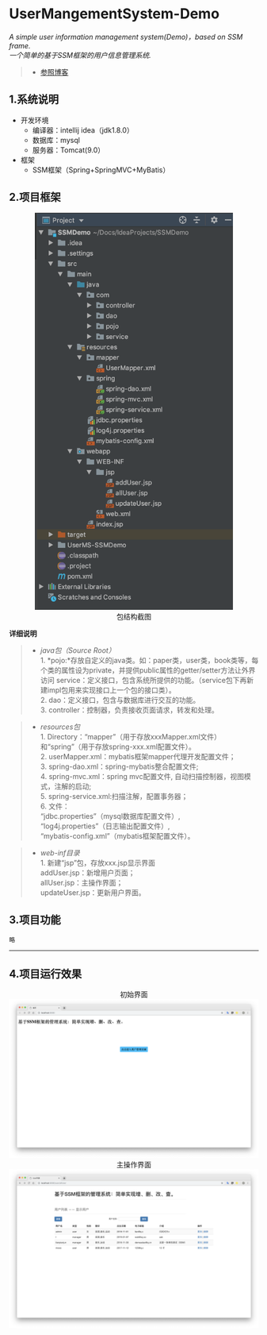 # UserMangementSystem-Demo

*A simple user information management system(Demo)，based on SSM frame.*  
*一个简单的基于SSM框架的用户信息管理系统.*

> * [参照博客](https://blog.csdn.net/qq_40061421/article/details/82112433 "IDEA+Maven+SSM框架实现的简单的增、删、改、查")

## 1.系统说明
* 开发环境
	* 编译器：intellij idea（jdk1.8.0）
	* 数据库：mysql
	* 服务器：Tomcat(9.0）
* 框架
 	* SSM框架（Spring+SpringMVC+MyBatis）

## 2.项目框架 

 <div align=center><img width="400" height="800" src="/Screenshots/ProjectMenu.png" alt="框架包结构截图"/><br/>包结构截图</div>  

**详细说明**
> * *java包（Source Root）*  
			1. *pojo:*存放自定义的java类。如：paper类，user类，book类等，每个类的属性设为private，并提供public属性的getter/setter方法让外界访问
service：定义接口，包含系统所提供的功能。（service包下再新建impl包用来实现接口上一个包的接口类）。  
	2. dao：定义接口，包含与数据库进行交互的功能。  
	3. controller：控制器，负责接收页面请求，转发和处理。  

> * *resources包*  
	1. Directory：“mapper”（用于存放xxxMapper.xml文件）和“spring”（用于存放spring-xxx.xml配置文件）。  
	2. userMapper.xml：mybatis框架mapper代理开发配置文件；  
	3. spring-dao.xml：spring-mybatis整合配置文件;  
	4. spring-mvc.xml：spring mvc配置文件, 自动扫描控制器，视图模式，注解的启动;  
	5. spring-service.xml:扫描注解，配置事务器；  
	6. 文件：  
	  “jdbc.properties”（mysql数据库配置文件）,    
	  “log4j.properties”（日志输出配置文件）,    
	  “mybatis-config.xml”（mybatis框架配置文件）。

> * *web-inf目录*    
	1. 新建“jsp”包，存放xxx.jsp显示界面     
		addUser.jsp：新增用户页面；    
		allUser.jsp：主操作界面；    
		updateUser.jsp：更新用户界面。


## 3.项目功能

`略`

***

## 4.项目运行效果

 <div align=center>初始界面<img src="Screenshots/Start.png" alt="Start Interface"/></div>  
 <div align=center>主操作界面<img src="Screenshots/MainOperation.png" alt="Main Operation Interface"/></div>  
